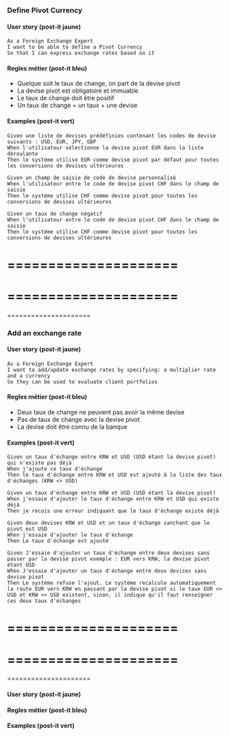 ### Define Pivot Currency

#### User story (post-it jaune)

```gherkin
As a Foreign Exchange Expert
I want to be able to define a Pivot Currency
So that I can express exchange rates based on it
```

#### Regles métier (post-it bleu)

- Quelque soit le taux de change, on part de la devise pivot
- La devise pivot est obligatoire et immuable
- Le taux de change doit être positif
- Un taux de change = un taux + une devise

#### Examples (post-it vert)

```gherkin
Given une liste de devises prédéfinies contenant les codes de devise suivants : USD, EUR, JPY, GBP
When l'utilisateur sélectionne la devise pivot EUR dans la liste déroulante
Then le système utilise EUR comme devise pivot par défaut pour toutes les conversions de devises ultérieures
```

```gherkin
Given un champ de saisie de code de devise personnalisé
When l'utilisateur entre le code de devise pivot CHF dans le champ de saisie
Then le système utilise CHF comme devise pivot pour toutes les conversions de devises ultérieures
```

```gherkin
Given un taux de change négatif
When l'utilisateur entre le code de devise pivot CHF dans le champ de saisie
Then le système utilise CHF comme devise pivot pour toutes les conversions de devises ultérieures
```

=====================
=====================
=====================
=====================
=====================

### Add an exchange rate

#### User story (post-it jaune)
```gherkin
As a Foreign Exchange Expert
I want to add/update exchange rates by specifying: a multiplier rate and a currency
So they can be used to evaluate client portfolios
```

#### Regles métier (post-it bleu)

- Deux taux de change ne peuvent pas avoir la même devise
- Pas de taux de change avec la devise pivot
- La devise doit être connu de la banque

#### Examples (post-it vert)

```gherkin
Given un taux d'échange entre KRW et USD (USD étant la devise pivot) qui n'existe pas déjà
When j'ajoute ce taux d'échange
Then le taux d'échange entre KRW et USD est ajouté à la liste des taux d'échanges (KRW <> USD)
```

```gherkin
Given un taux d'échange entre KRW et USD (USD étant la devise pivot)
When j'essaie d'ajouter le taux d'échange entre KRW et USD qui existe déjà
Then je recois une erreur indiquant que le taux d'échange existe déjà
```

```gherkin
Given deux devises KRW et USD et un taux d'échange sanchant que le pivot est USD
When j'essaie d'ajouter le taux d'échange
Then Le taux d'échange est ajouté
```

```gherkin
Given J'essaie d'ajouter un taux d'échange entre deux devises sans passer par la devise pivot exemple : EUR vers KRW, la devise pivot étant USD
When J'essaie d'ajouter un taux d'échange entre deux devises sans devise pivot
Then Le système refuse l'ajout. Le système recalcule automatiquement la route EUR vers KRW en passant par la devise pivot si le taux EUR <> USD et KRW <> USD existent, sinon, il indique qu'il faut renseigner ces deux taux d'échanges
```

=====================
=====================
=====================
=====================
=====================

#### User story (post-it jaune)

#### Regles métier (post-it bleu)

#### Examples (post-it vert)
